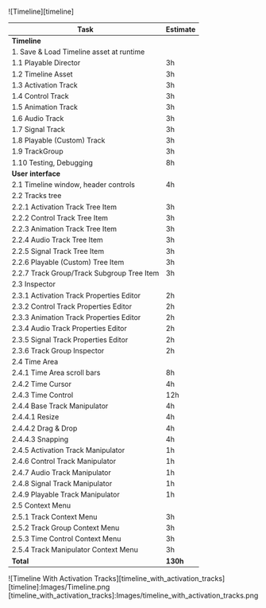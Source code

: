 ![Timeline][timeline]


| Task                                        | Estimate |
|---------------------------------------------|----------|
| **Timeline**                                |          |
| 1. Save & Load Timeline asset at runtime    |          |
| 1.1 Playable Director                       | 3h       |
| 1.2 Timeline Asset                          | 3h       |
| 1.3 Activation Track                        | 3h       |
| 1.4 Control Track                           | 3h       |
| 1.5 Animation Track                         | 3h       |
| 1.6 Audio Track                             | 3h       |
| 1.7 Signal Track                            | 3h       |
| 1.8 Playable (Custom) Track                 | 3h       |
| 1.9 TrackGroup                              | 3h       |
| 1.10 Testing, Debugging                     | 8h       |
| **User interface**                          |          |
| 2.1 Timeline window, header controls        | 4h       |
| 2.2 Tracks tree                             |          |
| 2.2.1 Activation Track Tree Item            | 3h       |
| 2.2.2 Control Track Tree Item               | 3h       |
| 2.2.3 Animation Track Tree Item             | 3h       |
| 2.2.4 Audio Track Tree Item                 | 3h       |
| 2.2.5 Signal Track Tree Item                | 3h       |
| 2.2.6 Playable (Custom) Tree Item           | 3h       |
| 2.2.7 Track Group/Track Subgroup Tree Item  | 3h       |
| 2.3 Inspector                               |          |
| 2.3.1 Activation Track Properties Editor    | 2h       |
| 2.3.2 Control Track Properties Editor       | 2h       |
| 2.3.3 Animation Track Properties Editor     | 2h       |
| 2.3.4 Audio Track Properties Editor         | 2h       |
| 2.3.5 Signal Track Properties Editor        | 2h       |
| 2.3.6 Track Group Inspector                 | 2h       |
| 2.4 Time Area                               |          |
| 2.4.1 Time Area scroll bars                 | 8h       |
| 2.4.2 Time Cursor                           | 4h       |
| 2.4.3 Time Control                          | 12h      |
| 2.4.4 Base Track Manipulator                | 4h       |
| 2.4.4.1 Resize                              | 4h       |
| 2.4.4.2 Drag & Drop                         | 4h       |
| 2.4.4.3 Snapping                            | 4h       |
| 2.4.5 Activation Track Manipulator          | 1h       |
| 2.4.6 Control Track Manipulator             | 1h       |
| 2.4.7 Audio Track Manipulator               | 1h       |
| 2.4.8 Signal Track Manipulator              | 1h       |
| 2.4.9 Playable Track Manipulator            | 1h       |
| 2.5 Context Menu                            |          |
| 2.5.1 Track Context Menu                    | 3h       |
| 2.5.2 Track Group Context Menu              | 3h       |
| 2.5.3 Time Control Context Menu             | 3h       |
| 2.5.4 Track Manipulator Context Menu        | 3h       |
| **Total**                                   | **130h** |


![Timeline With Activation Tracks][timeline_with_activation_tracks]
[timeline]:Images/Timeline.png
[timeline_with_activation_tracks]:Images/timeline_with_activation_tracks.png

